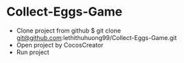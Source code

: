 # Collect-Eggs-Game
- Clone project from github
  $ git clone git@github.com:lethithuhuong99/Collect-Eggs-Game.git
- Open project by CocosCreator
- Run project
